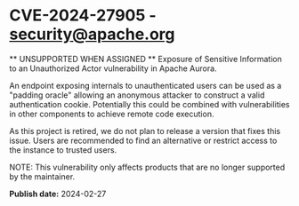# CVE-2024-27905 - security@apache.org

** UNSUPPORTED WHEN ASSIGNED ** Exposure of Sensitive Information to an Unauthorized Actor vulnerability in Apache Aurora.

An endpoint exposing internals to unauthenticated users can be used as a "padding oracle" allowing an anonymous attacker to construct a valid authentication cookie. Potentially this could be combined with vulnerabilities in other components to achieve remote code execution.

As this project is retired, we do not plan to release a version that fixes this issue. Users are recommended to find an alternative or restrict access to the instance to trusted users.

NOTE: This vulnerability only affects products that are no longer supported by the maintainer.



**Publish date:** 2024-02-27

